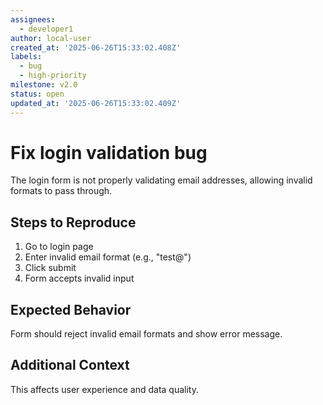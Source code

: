 ```yaml
---
assignees:
  - developer1
author: local-user
created_at: '2025-06-26T15:33:02.408Z'
labels:
  - bug
  - high-priority
milestone: v2.0
status: open
updated_at: '2025-06-26T15:33:02.409Z'
---
```


# Fix login validation bug

The login form is not properly validating email addresses, allowing invalid formats to pass through.

## Steps to Reproduce
1. Go to login page
2. Enter invalid email format (e.g., "test@")
3. Click submit
4. Form accepts invalid input

## Expected Behavior
Form should reject invalid email formats and show error message.

## Additional Context
This affects user experience and data quality.